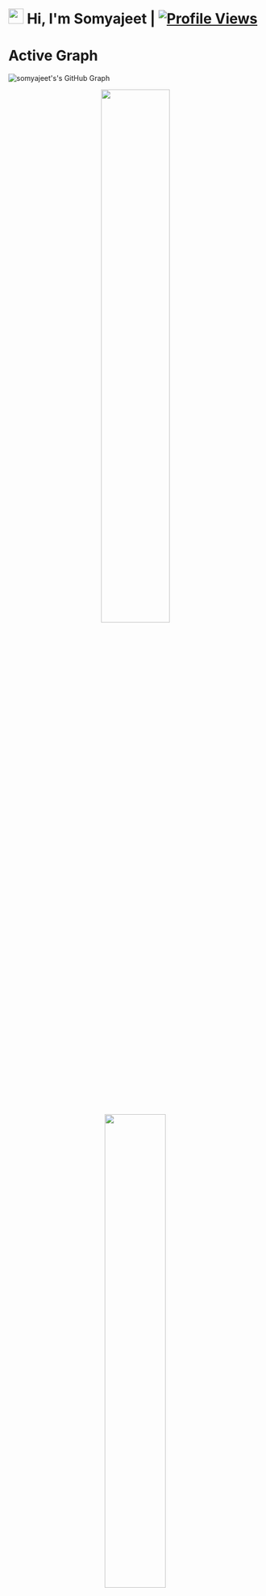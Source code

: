 # <img src="https://raw.githubusercontent.com/MartinHeinz/MartinHeinz/master/wave.gif" width="30px"> Hi, I'm Somyajeet | [![Profile Views](https://gpvc.arturio.dev/somyax)](https://telegram.me/andyougone)

# Active Graph

![somyajeet's's GitHub Graph](https://activity-graph.herokuapp.com/graph?username=somyax&custom_title=My%20Graph&bg_color=241731&line=f20f80&color=f52f91&point=fdf5ea&hide_border=true&area=false&area_color=fdf5ea)

<p align="center">
    <img
        width="52%"
        src="https://github-readme-stats.vercel.app/api?username=somyax&count_private=true&include_all_commits=true&show_icons=true&theme=tokyonight&custom_title=GitHub+Stats"
    />
    <img
        width="49%"
        src="https://github-readme-streak-stats.herokuapp.com?user=somyax&theme=tokyonight"
    />
</p>

<h3>
